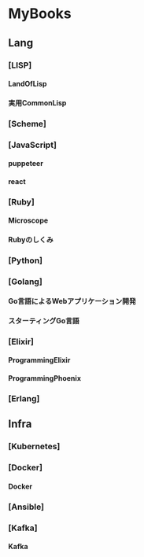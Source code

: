 MyBooks
=======
## Lang
### [LISP]
#### LandOfLisp
#### 実用CommonLisp
### [Scheme]
### [JavaScript]
#### puppeteer
#### react
### [Ruby]
#### Microscope
#### Rubyのしくみ
### [Python]
### [Golang]
#### Go言語によるWebアプリケーション開発
#### スターティングGo言語
### [Elixir]
#### ProgrammingElixir
#### ProgrammingPhoenix
### [Erlang]
## Infra
### [Kubernetes]
### [Docker]
#### Docker
### [Ansible]
### [Kafka]
#### Kafka
